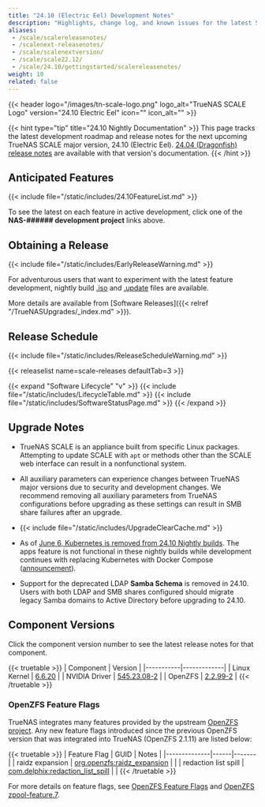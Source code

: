 ```yaml
---
title: "24.10 (Electric Eel) Development Notes"
description: "Highlights, change log, and known issues for the latest SCALE nightly development version."
aliases:
 - /scale/scalereleasenotes/
 - /scalenext-releasenotes/
 - /scale/scalenextversion/
 - /scale/scale22.12/
 - /scale/24.10/gettingstarted/scalereleasenotes/
weight: 10
related: false
---
```

{{< header logo="/images/tn-scale-logo.png" logo_alt="TrueNAS SCALE Logo" version="24.10 Electric Eel" icon="" icon_alt="" >}}

{{< hint type="tip" title="24.10 Nightly Documentation" >}}
This page tracks the latest development roadmap and release notes for the next upcoming TrueNAS SCALE major version, 24.10 (Electric Eel).
[24.04 (Dragonfish) release notes](https://www.truenas.com/docs/scale/24.04/gettingstarted/scalereleasenotes/) are available with that version's documentation.
{{< /hint >}}

## Anticipated Features

{{< include file="/static/includes/24.10FeatureList.md" >}}

To see the latest on each feature in active development, click one of the **NAS-###### development project** links above.

## Obtaining a Release

{{< include file="/static/includes/EarlyReleaseWarning.md" >}}

<!-- (uncomment with BETA.1 release) 24.10 (Electric Eel) early releases (BETA and RC) are available from the [TrueNAS SCALE download page](https://www.truenas.com/download-truenas-scale/).
-->

For adventurous users that want to experiment with the latest feature development, nightly build [.iso](https://download.truenas.com/truenas-scale-electriceel-nightly/) and [.update](https://update.sys.truenas.net/scale/TrueNAS-SCALE-ElectricEel-Nightlies/) files are available.

More details are available from [Software Releases]({{< relref "/TrueNASUpgrades/_index.md" >}}).

## Release Schedule

{{< include file="/static/includes/ReleaseScheduleWarning.md" >}}

{{< releaselist name=scale-releases defaultTab=3 >}}

{{< expand "Software Lifecycle" "v" >}}
{{< include file="/static/includes/LifecycleTable.md" >}}
{{< include file="/static/includes/SoftwareStatusPage.md" >}}
{{< /expand >}}

## Upgrade Notes

* TrueNAS SCALE is an appliance built from specific Linux packages.
  Attempting to update SCALE with `apt` or methods other than the SCALE web interface can result in a nonfunctional system.

* All auxiliary parameters can experience changes between TrueNAS major versions due to security and development changes.
  We recommend removing all auxiliary parameters from TrueNAS configurations before upgrading as these settings can result in SMB share failures after an upgrade.

* {{< include file="/static/includes/UpgradeClearCache.md" >}}

* As of [June 6, Kubernetes is removed from 24.10 Nightly builds](https://forums.truenas.com/t/apps-update-2024-06-06/6041).
  The apps feature is not functional in these nightly builds while development continues with replacing Kubernetes with Docker Compose ([announcement](https://forums.truenas.com/t/the-future-of-electric-eel-and-apps/5409)).

* Support for the deprecated LDAP **Samba Schema** is removed in 24.10.
  Users with both LDAP and SMB shares configured should migrate legacy Samba domains to Active Directory before upgrading to 24.10.
  
<!--
  ### Upgrade Paths
  
  There are a variety of options for upgrading to SCALE 24.04.
  
  {{< include file="/static/includes/24.04UpgradeMethods.md" >}}
  
  See the <a href="https://www.truenas.com/software-status/" target="_blank">TrueNAS Software Status</a> page for recommendations about which software version to use based on your user type.
  
  Update the system to the latest maintenance release of the installed major version before attempting to upgrade to a new TrueNAS SCALE major version.
  
  **TrueNAS SCALE (Anticipated)**
  
  {{< mermaid class="mermaid_sizing" >}}
  flowchart LR
  
  A["22.02.4 (Angelfish)"] |update| C
  B[CORE 13.0-U6.1] |ISO install| E
  C["22.12.4.2 (Bluefin)"] |update| D
  C["22.12.4.2 (Bluefin)"] |update| E
  D["23.10.2 (Cobia)"] |update| E
  E["24.04.0 (Dragonfish)"]
  {{< /mermaid >}}
  
  **TrueNAS SCALE Enterprise (Anticipated)**
  
  {{< mermaid class="mermaid_sizing" >}}
  flowchart LR
  A["CORE 13.0-U6.1"] |ISO install| D
  B["Current 23.10 (Cobia) release"] |update| C["23.10.2 (Cobia)"] |update| D["24.04.0 (Dragonfish)"]
  {{< /mermaid >}}

  ### CORE > SCALE Migrations
  
  {{< include file="/_includes/MigrateCOREtoSCALEWarning.md" >}}
  
  {{< enterprise >}}
  Enterprise customers with HA systems should contact iXsystems Support for assistance with migrating to TrueNAS SCALE.
  {{< expand "iXsystems Support" "v" >}}
  {{< include file="content/_includes/iXsystemsSupportContact.md" >}}
  {{< /expand >}}
  {{< /enterprise >}}
  
  When attempting to migrate from TrueNAS CORE, the general recommendation is to back up the system configuration file and use a SCALE **.iso** file to fresh install TrueNAS.
  After install, restore the system configuration and import the pools.
  
  Depending on the specific system configuration, this can be a straightforward or complicated process.
  See the [Migration articles]({{< relref "/SCALE/GettingStarted/Migrate/_index.md" >}}) for cautions and notes about differences between each software and the CORE to SCALE migration process.
  
  You must either clean install or use an upgrade ***iso** file to migrate a TrueNAS CORE system to SCALE 24.04 (Dragonfish).
  Enterprise customers should [contact Support](https://www.truenas.com/docs/scale/gettingstarted/migrate/migratecorehatoscaleha/#expand-1-Enterprise%20HA%20Migrations) for assistance with transitioning from CORE to SCALE.
-->

## Component Versions
Click the component version number to see the latest release notes for that component.

{{< truetable >}}
| Component | Version |
|-----------|-------------|
| Linux Kernel | [6.6.20](https://git.kernel.org/pub/scm/linux/kernel/git/stable/linux.git/tag/?h=v6.6.20) |
| NVIDIA Driver | [545.23.08-2](https://docs.nvidia.com/cuda/cuda-toolkit-release-notes/index.html) |
| OpenZFS | [2.2.99-2](https://github.com/openzfs/zfs/tree/zfs-2.2.99) |
{{< /truetable >}}

### OpenZFS Feature Flags
TrueNAS integrates many features provided by the upstream [OpenZFS project](https://openzfs.org/wiki/Main_Page).
Any new feature flags introduced since the previous OpenZFS version that was integrated into TrueNAS (OpenZFS 2.1.11) are listed below:

{{< truetable >}}
| Feature Flag | GUID | Notes |
|--------------|------|-------|
| raidz expansion | [org.openzfs:raidz_expansion](https://openzfs.github.io/openzfs-docs/man/master/7/zpool-features.7.html#raidz_expansion) |  |
| redaction list spill | [com.delphix:redaction_list_spill](https://openzfs.github.io/openzfs-docs/man/master/7/zpool-features.7.html#redaction_list_spill) | |
{{< /truetable >}}

For more details on feature flags, see [OpenZFS Feature Flags](https://openzfs.github.io/openzfs-docs/Basic%20Concepts/Feature%20Flags.html) and [OpenZFS zpool-feature.7](https://openzfs.github.io/openzfs-docs/man/7/zpool-features.7.html).

<!-- 24.10-BETA.1 (relnotes)-->
